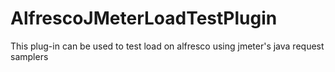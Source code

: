 AlfrescoJMeterLoadTestPlugin
============================

This plug-in can be used to test load on alfresco using jmeter's java request samplers
